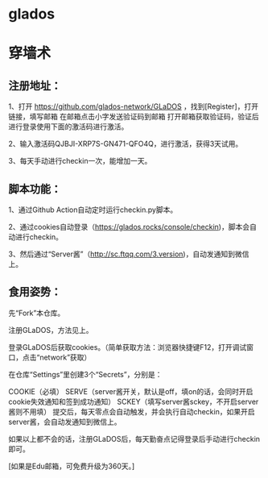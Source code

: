 # glados
穿墙术
======
注册地址：
-----
1、打开 https://github.com/glados-network/GLaDOS ，找到[Register]，打开链接，填写邮箱 在邮箱点击小字发送验证码到邮箱  打开邮箱获取验证码，验证后进行登录使用下面的激活码进行激活。

2、输入激活码QJBJI-XRP7S-GN471-QFO4Q，进行激活，获得3天试用。

3、每天手动进行checkin一次，能增加一天。

脚本功能：
-----
1、通过Github Action自动定时运行checkin.py脚本。

2、通过cookies自动登录（https://glados.rocks/console/checkin)，脚本会自动进行checkin。

3、然后通过“Server酱”（http://sc.ftqq.com/3.version)，自动发通知到微信上。

食用姿势：
-----
先“Fork”本仓库。

注册GLaDOS，方法见上。

登录GLaDOS后获取cookies。（简单获取方法：浏览器快捷键F12，打开调试窗口，点击“network”获取）

在仓库“Settings”里创建3个“Secrets”，分别是：

COOKIE（必填）
SERVE（server酱开关，默认是off，填on的话，会同时开启cookie失效通知和签到成功通知）
SCKEY（填写server酱sckey，不开启server酱则不用填）
提交后，每天零点会自动触发，并会执行自动checkin，如果开启server酱，会自动发通知到微信上。

如果以上都不会的话，注册GLaDOS后，每天勤奋点记得登录后手动进行checkin即可。

[如果是Edu邮箱，可免费升级为360天。]
